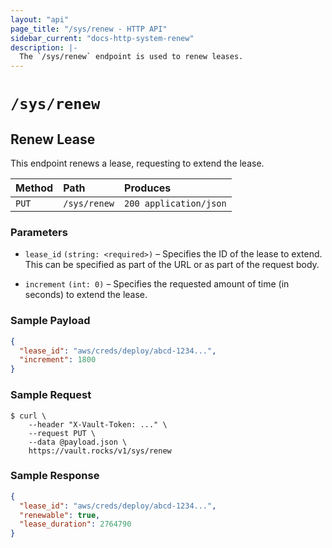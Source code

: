 ```yaml
---
layout: "api"
page_title: "/sys/renew - HTTP API"
sidebar_current: "docs-http-system-renew"
description: |-
  The `/sys/renew` endpoint is used to renew leases.
---
```


# `/sys/renew`

## Renew Lease

This endpoint renews a lease, requesting to extend the lease.

| Method   | Path                          | Produces               |
| :------- | :---------------------------- | :--------------------- |
| `PUT`    | `/sys/renew`                  | `200 application/json` |

### Parameters

- `lease_id` `(string: <required>)` – Specifies the ID of the lease to extend.
  This can be specified as part of the URL or as part of the request body.

- `increment` `(int: 0)` – Specifies the requested amount of time (in seconds)
  to extend the lease.

### Sample Payload

```json
{
  "lease_id": "aws/creds/deploy/abcd-1234...",
  "increment": 1800
}
```

### Sample Request

```
$ curl \
    --header "X-Vault-Token: ..." \
    --request PUT \
    --data @payload.json \
    https://vault.rocks/v1/sys/renew
```

### Sample Response

```json
{
  "lease_id": "aws/creds/deploy/abcd-1234...",
  "renewable": true,
  "lease_duration": 2764790
}
```

